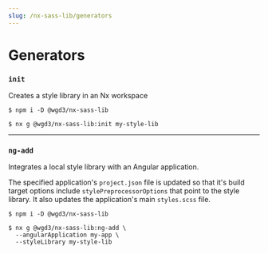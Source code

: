 ```yaml
---
slug: /nx-sass-lib/generators
---
```


# Generators

### `init`

Creates a style library in an Nx workspace

```shell
$ npm i -D @wgd3/nx-sass-lib

$ nx g @wgd3/nx-sass-lib:init my-style-lib
```

---

### `ng-add`

Integrates a local style library with an Angular application.

The specified application's `project.json` file is updated so that it's build target options include `stylePreprocessorOptions` that point to the style library. It also updates the application's main `styles.scss` file.

```shell
$ npm i -D @wgd3/nx-sass-lib

$ nx g @wgd3/nx-sass-lib:ng-add \
  --angularApplication my-app \
  --styleLibrary my-style-lib
```
